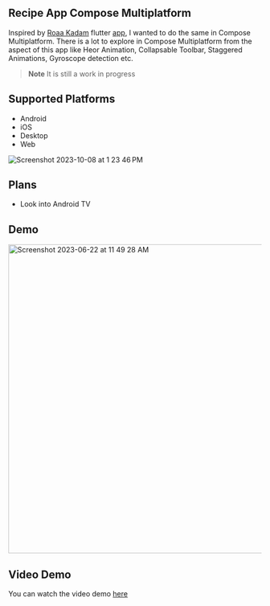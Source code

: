 ## Recipe App Compose Multiplatform

Inspired by [Roaa Kadam](https://github.com/Roaa94) flutter [app](https://github.com/Roaa94/recipes_ui_app/), I wanted to do the same in Compose Multiplatform. There is a lot to explore in Compose Multiplatform from the aspect of this app like Heor Animation, Collapsable Toolbar, Staggered Animations, Gyroscope detection etc. 

> **Note**
> It is still a work in progress

## Supported Platforms
- Android
- iOS
- Desktop
- Web


![Screenshot 2023-10-08 at 1 23 46 PM](https://github.com/SEAbdulbasit/recipe-app/assets/33172684/bf0c9376-fb57-4498-80f6-4a72300cb8e9)

## Plans
- Look into Android TV

## Demo

<img width="615" alt="Screenshot 2023-06-22 at 11 49 28 AM" src="https://github.com/SEAbdulbasit/recipe-app/assets/33172684/ac19c301-8263-4d2c-8cfc-58f27d1acdb3">


## Video Demo
You can watch the video demo [here](https://www.youtube.com/watch?v=99i21nB4sI0&ab_channel=AbdulBasit)

